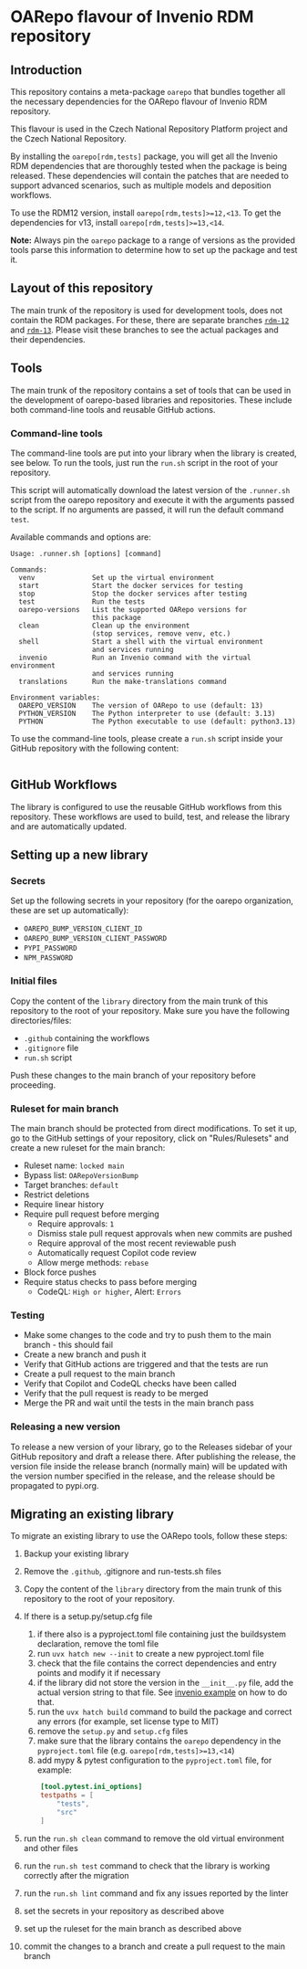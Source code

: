 # OARepo flavour of Invenio RDM repository

## Introduction

This repository contains a meta-package `oarepo` that bundles together
all the necessary dependencies for the OARepo flavour of Invenio RDM repository.

This flavour is used in the Czech National Repository Platform project
and the Czech National Repository.

By installing the `oarepo[rdm,tests]` package, you will get all the
Invenio RDM dependencies that are thoroughly tested when the package is
being released. These dependencies will contain the patches that are
needed to support advanced scenarios, such as multiple models and
deposition workflows.

To use the RDM12 version, install `oarepo[rdm,tests]>=12,<13`. To get
the dependencies for v13, install `oarepo[rdm,tests]>=13,<14`.

**Note:** Always pin the `oarepo` package to a range of versions as the provided
tools parse this information to determine how to set up the package and test it.

## Layout of this repository

The main trunk of the repository is used for development tools, does not contain
the RDM packages. For these, there are separate branches
[`rdm-12`](https://github.com/oarepo/oarepo/tree/rdm-12) and
[`rdm-13`](https://github.com/oarepo/oarepo/tree/rdm-13).
Please visit these branches to see the actual packages and their dependencies.

## Tools

The main trunk of the repository contains a set of tools that can be used
in the development of oarepo-based libraries and repositories. These include
both command-line tools and reusable GitHub actions.

### Command-line tools

The command-line tools are put into your library when the library is created, see below.
To run the tools, just run the `run.sh` script in the root of your repository.

This script will automatically download the latest version of the `.runner.sh` script
from the oarepo repository and execute it with the arguments passed to the
script. If no arguments are passed, it will run the default command `test`.

Available commands and options are:

```text
Usage: .runner.sh [options] [command]

Commands:
  venv              Set up the virtual environment
  start             Start the docker services for testing
  stop              Stop the docker services after testing
  test              Run the tests
  oarepo-versions   List the supported OARepo versions for
                    this package
  clean             Clean up the environment
                    (stop services, remove venv, etc.)
  shell             Start a shell with the virtual environment
                    and services running
  invenio           Run an Invenio command with the virtual environment
                    and services running
  translations      Run the make-translations command

Environment variables:
  OAREPO_VERSION    The version of OARepo to use (default: 13)
  PYTHON_VERSION    The Python interpreter to use (default: 3.13)
  PYTHON            The Python executable to use (default: python3.13)
```

To use the command-line tools, please create a `run.sh` script inside
your GitHub repository with the following content:

```bash

```

## GitHub Workflows

The library is configured to use the reusable GitHub workflows from this repository.
These workflows are used to build, test, and release the library and are automatically
updated.

## Setting up a new library

### Secrets

Set up the following secrets in your repository (for the oarepo organization, these are set up automatically):

* `OAREPO_BUMP_VERSION_CLIENT_ID`
* `OAREPO_BUMP_VERSION_CLIENT_PASSWORD`
* `PYPI_PASSWORD`
* `NPM_PASSWORD`

### Initial files

Copy the content of the `library` directory from the main trunk of this repository to the root of your repository. Make sure you have the following directories/files:

* `.github` containing the workflows
* `.gitignore` file
* `run.sh` script

Push these changes to the main branch of your repository before proceeding.

### Ruleset for main branch

The main branch should be protected from direct modifications.
To set it up, go to the GitHub settings of your repository, click on
"Rules/Rulesets" and create a new ruleset for the main branch:

* Ruleset name: `locked main`
* Bypass list: `OARepoVersionBump`
* Target branches: `default`
* Restrict deletions
* Require linear history
* Require pull request before merging
  * Require approvals: `1`
  * Dismiss stale pull request approvals when new commits are pushed
  * Require approval of the most recent reviewable push
  * Automatically request Copilot code review
  * Allow merge methods: `rebase`
* Block force pushes
* Require status checks to pass before merging
  * CodeQL: `High or higher`, Alert: `Errors`

### Testing

* Make some changes to the code and try to push them to the main branch - this should fail
* Create a new branch and push it
* Verify that GitHub actions are triggered and that the tests are run
* Create a pull request to the main branch
* Verify that Copilot and CodeQL checks have been called
* Verify that the pull request is ready to be merged
* Merge the PR and wait until the tests in the main branch pass

### Releasing a new version

To release a new version of your library, go to the Releases sidebar of
your GitHub repository and draft a release there. After publishing the release,
the version file inside the release branch (normally main) will be
updated with the version number specified in the release, and the release
should be propagated to pypi.org.

## Migrating an existing library

To migrate an existing library to use the OARepo tools, follow these steps:

1. Backup your existing library
2. Remove the `.github`, .gitignore and run-tests.sh files
3. Copy the content of the `library` directory from the main trunk of this repository to the root of your repository.
4. If there is a setup.py/setup.cfg file
    1. if there also is a pyproject.toml file containing just the buildsystem declaration,
       remove the toml file
    2. run `uvx hatch new --init` to create a new pyproject.toml file
    3. check that the file contains the correct dependencies and entry points and modify it if necessary
    4. if the library did not store the version in the `__init__.py` file, add the actual
       version string to that file. See [invenio example](https://github.com/inveniosoftware/invenio-rdm-records/blob/master/invenio_rdm_records/__init__.py) on how to do that.
    5. run the `uvx hatch build` command to build the package and correct any errors (for example, set license type to MIT)
    6. remove the `setup.py` and `setup.cfg` files
    7. make sure that the library contains the `oarepo` dependency in the `pyproject.toml` file
       (e.g. `oarepo[rdm,tests]>=13,<14`)
    8. add mypy &  pytest configuration to the `pyproject.toml` file, for example:

    ```toml
        [tool.pytest.ini_options]
        testpaths = [
            "tests",
            "src"
        ]
    ```

5. run the `run.sh clean` command to remove the old virtual environment and other files
6. run the `run.sh test` command to check that the library is working correctly after the migration
7. run the `run.sh lint` command and fix any issues reported by the linter
8. set the secrets in your repository as described above
9. set up the ruleset for the main branch as described above
10. commit the changes to a branch and create a pull request to the main branch
